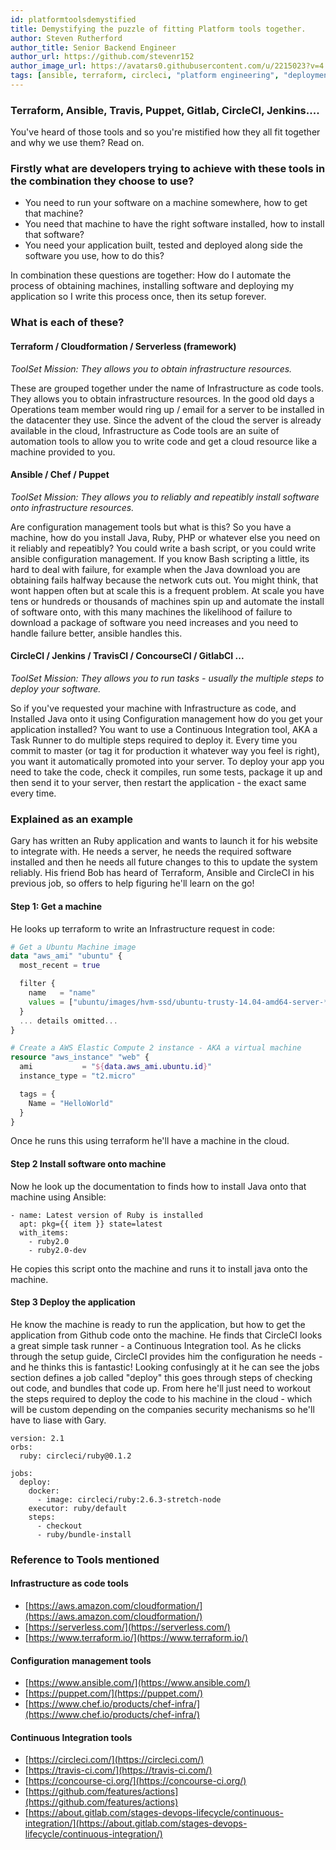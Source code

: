 ```yaml
---
id: platformtoolsdemystified
title: Demystifying the puzzle of fitting Platform tools together.
author: Steven Rutherford
author_title: Senior Backend Engineer
author_url: https://github.com/stevenr152
author_image_url: https://avatars0.githubusercontent.com/u/2215023?v=4
tags: [ansible, terraform, circleci, "platform engineering", "deployment", "DevOps"]
---
```


### Terraform, Ansible, Travis, Puppet, Gitlab, CircleCI, Jenkins....
You've heard of those tools and so you're mistified how they all fit together and why we use them? Read on.

### Firstly what are developers trying to achieve with these tools in the combination they choose to use?
* You need to run your software on a machine somewhere, how to get that machine?
* You need that machine to have the right software installed, how to install that software?
* You need your application built, tested and deployed along side the software you use, how to do this?

In combination these questions are together: How do I automate the process of obtaining machines, installing software and deploying my application so I write this process once, then its setup forever.

### What is each of these?
#### Terraform / Cloudformation / Serverless (framework)
_ToolSet Mission: They allows you to obtain infrastructure resources._

These are grouped together under the name of Infrastructure as code tools.
They allows you to obtain infrastructure resources. 
In the good old days a Operations team member would ring up / email for a server to be installed in the datacenter they use. 
Since the advent of the cloud the server is already available in the cloud, Infrastructure as Code tools are an suite of automation tools to allow you to write code and get a cloud resource like a machine provided to you.

#### Ansible / Chef / Puppet
_ToolSet Mission: They allows you to reliably and repeatibly install software onto infrastructure resources._

Are configuration management tools but what is this?
So you have a machine, how do you install Java, Ruby, PHP or whatever else you need on it reliably and repeatibly? You could write a bash script, or you could write ansible configuration management.
If you know Bash scripting a little, its hard to deal with failure, for example when the Java download you are obtaining fails halfway because the network cuts out. You might think, that wont happen often but at scale this is a frequent problem.
At scale you have tens or hundreds or thousands of machines spin up and automate the install of software onto, with this many machines the likelihood of failure to download a package of software you need increases and you need to handle failure better, ansible handles this.

#### CircleCI / Jenkins / TravisCI / ConcourseCI / GitlabCI ...
_ToolSet Mission: They allows you to run tasks - usually the multiple steps to deploy your software._

So if you've requested your machine with Infrastructure as code, and Installed Java onto it using Configuration management how do you get your application installed?
You want to use a Continuous Integration tool, AKA a Task Runner to do multiple steps required to deploy it.
Every time you commit to master (or tag it for production it whatever way you feel is right), you want it automatically promoted into your server.
To deploy your app you need to take the code, check it compiles, run some tests, package it up and then send it to your server, then restart the application - the exact same every time.

### Explained as an example
Gary has written an Ruby application and wants to launch it for his website to integrate with.
He needs a server, he needs the required software installed and then he needs all future changes to this to update the system reliably.
His friend Bob has heard of Terraform, Ansible and CircleCI in his previous job, so offers to help figuring he'll learn on the go!

#### Step 1: Get a machine
He looks up terraform to write an Infrastructure request in code:
```terraform
# Get a Ubuntu Machine image
data "aws_ami" "ubuntu" {
  most_recent = true

  filter {
    name   = "name"
    values = ["ubuntu/images/hvm-ssd/ubuntu-trusty-14.04-amd64-server-*"]
  }
  ... details omitted...
}

# Create a AWS Elastic Compute 2 instance - AKA a virtual machine
resource "aws_instance" "web" {
  ami           = "${data.aws_ami.ubuntu.id}"
  instance_type = "t2.micro"

  tags = {
    Name = "HelloWorld"
  }
}
```
Once he runs this using terraform he'll have a machine in the cloud.

#### Step 2 Install software onto machine
Now he look up the documentation to finds how to install Java onto that machine using Ansible:
```Ansible
- name: Latest version of Ruby is installed
  apt: pkg={{ item }} state=latest
  with_items:
    - ruby2.0
    - ruby2.0-dev
```
He copies this script onto the machine and runs it to install java onto the machine.

#### Step 3 Deploy the application
He know the machine is ready to run the application, but how to get the application from Github code onto the machine.
He finds that CircleCI looks a great simple task runner - a Continuous Integration tool.
As he clicks through the setup guide, CircleCI provides him the configuration he needs - and he thinks this is fantastic!
Looking confusingly at it he can see the jobs section defines a job called "deploy" this goes through steps of checking out code, and bundles that code up. From here he'll just need to workout the steps required to deploy the code to his machine in the cloud - which will be custom depending on the companies security mechanisms so he'll have to liase with Gary.
```CircleCI
version: 2.1
orbs:
  ruby: circleci/ruby@0.1.2 

jobs:
  deploy:
    docker:
      - image: circleci/ruby:2.6.3-stretch-node
    executor: ruby/default
    steps:
      - checkout
      - ruby/bundle-install
```

### Reference to Tools mentioned
#### Infrastructure as code tools
* [https://aws.amazon.com/cloudformation/](https://aws.amazon.com/cloudformation/)
* [https://serverless.com/](https://serverless.com/)
* [https://www.terraform.io/](https://www.terraform.io/)

#### Configuration management tools
* [https://www.ansible.com/](https://www.ansible.com/)
* [https://puppet.com/](https://puppet.com/)
* [https://www.chef.io/products/chef-infra/](https://www.chef.io/products/chef-infra/)

#### Continuous Integration tools
* [https://circleci.com/](https://circleci.com/)
* [https://travis-ci.com/](https://travis-ci.com/)
* [https://concourse-ci.org/](https://concourse-ci.org/)
* [https://github.com/features/actions](https://github.com/features/actions)
* [https://about.gitlab.com/stages-devops-lifecycle/continuous-integration/](https://about.gitlab.com/stages-devops-lifecycle/continuous-integration/)
